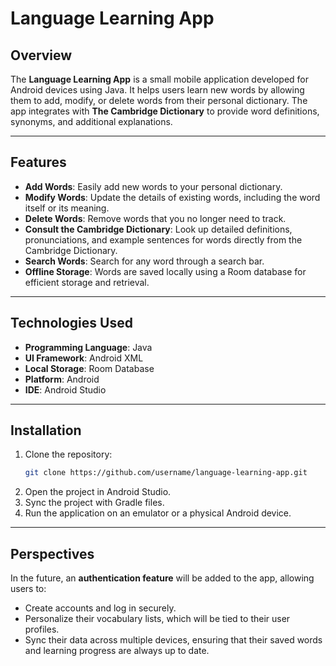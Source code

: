 # Language Learning App

## Overview

The **Language Learning App** is a small mobile application developed for Android devices using Java. It helps users learn new words by allowing them to add, modify, or delete words from their personal dictionary. The app integrates with **The Cambridge Dictionary** to provide word definitions, synonyms, and additional explanations.

---

## Features

- **Add Words**: Easily add new words to your personal dictionary.
- **Modify Words**: Update the details of existing words, including the word itself or its meaning.
- **Delete Words**: Remove words that you no longer need to track.
- **Consult the Cambridge Dictionary**: Look up detailed definitions, pronunciations, and example sentences for words directly from the Cambridge Dictionary.
- **Search Words**: Search for any word through a search bar.
- **Offline Storage**: Words are saved locally using a Room database for efficient storage and retrieval.

---

## Technologies Used

- **Programming Language**: Java
- **UI Framework**: Android XML
- **Local Storage**: Room Database
- **Platform**: Android
- **IDE**: Android Studio

---

## Installation

1. Clone the repository:
   ```bash
   git clone https://github.com/username/language-learning-app.git
2. Open the project in Android Studio.
3. Sync the project with Gradle files.
4. Run the application on an emulator or a physical Android device.

---

## Perspectives
In the future, an **authentication feature** will be added to the app, allowing users to:

- Create accounts and log in securely.
- Personalize their vocabulary lists, which will be tied to their user profiles.
- Sync their data across multiple devices, ensuring that their saved words and learning progress are always up to date.
